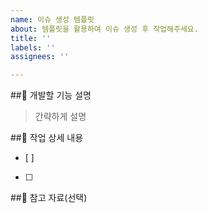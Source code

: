 ```yaml
---
name: 이슈 생성 템플릿
about: 템플릿을 활용하여 이슈 생성 후 작업해주세요.
title: ''
labels: ''
assignees: ''

---
```


##📌 개발할 기능 설명

> 간략하게 설명

##📌 작업 상세 내용
- [ ] 
- [ ] 

##📌 참고 자료(선택)
